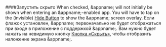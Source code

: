 ####Запустить скрыто
When checked, &appname; will not initially be shown when entering an &appname;-enabled app. You will have to tap on the (invisible)  [Hide Button](/buttons#button_hide) to show the &appname; screen overlay.
Если флажок установлен, &appname; первоначально не будет отображаться при входе в приложение с поддержкой &appname;. Вам нужно будет нажать на невидимую кнопку [Кнопка «Скрыть»](/buttons#button_hide), чтобы отобразить наложение экрана &appname;.
